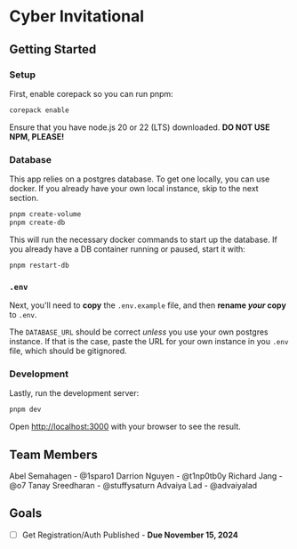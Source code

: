 # Cyber Invitational

## Getting Started

### Setup

First, enable corepack so you can run pnpm:

```bash
corepack enable
```

Ensure that you have node.js 20 or 22 (LTS) downloaded. **DO NOT USE NPM, PLEASE!**

### Database

This app relies on a postgres database. To get one locally, you can use docker. If you already have your own local instance, skip to the next section.

```bash
pnpm create-volume
pnpm create-db
```

This will run the necessary docker commands to start up the database. If you already have a DB container running or paused, start it with:

```bash
pnpm restart-db
```

### `.env`

Next, you'll need to **copy** the `.env.example` file, and then **rename _your_ copy** to `.env`.

The `DATABASE_URL` should be correct _unless_ you use your own postgres instance. If that is the case, paste the URL for your own instance in you `.env` file, which should be gitignored.

### Development

Lastly, run the development server:

```bash
pnpm dev
```

Open [http://localhost:3000](http://localhost:3000) with your browser to see the result.

## Team Members

Abel Semahagen - @1sparo1
Darrion Nguyen - @t1np0tb0y
Richard Jang - @o7
Tanay Sreedharan - @stuffysaturn
Advaiya Lad - @advaiyalad

## Goals

-   [ ] Get Registration/Auth Published - **Due November 15, 2024**
